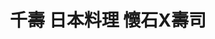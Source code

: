 ---
title: "千壽 日本料理 懷石X壽司"
description: "千壽 日本料理 懷石X壽司"
layout: shop
keywords:
  - 美食競賽
  - 台灣美食
  - 美食精選
datePublished: "2025-06-30"
dateModified: "2025-07-03"
city: "台北市"
district: "大安區"
address: "台北市大安區忠孝東路四段216巷27弄17號入口有點難找"
phone: "0227711110"
geo: "25.039940977574254, 121.55395254701503"
google_map: "https://maps.app.goo.gl/i3Ccj49uQzevho5D8"
footinder: "https://footinder.com.tw/%E5%8F%B0%E5%8C%97%E5%B8%82%E5%A4%A7%E5%AE%89%E5%8D%80/13160/"
official: "https://www.facebook.com/senjutaipei/"
award:
  - name: "500盤"
    year: "2024"
    entries:
      - dishes:
          - "千壽海鮮太捲"

---